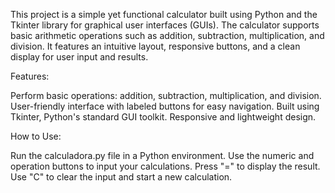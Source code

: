 This project is a simple yet functional calculator built using Python and the Tkinter library for graphical user interfaces (GUIs). The calculator supports basic arithmetic operations such as addition, subtraction, multiplication, and division. It features an intuitive layout, responsive buttons, and a clean display for user input and results.

  Features:

Perform basic operations: addition, subtraction, multiplication, and division.
User-friendly interface with labeled buttons for easy navigation.
Built using Tkinter, Python's standard GUI toolkit.
Responsive and lightweight design.

  How to Use:

Run the calculadora.py file in a Python environment.
Use the numeric and operation buttons to input your calculations.
Press "=" to display the result.
Use "C" to clear the input and start a new calculation.
